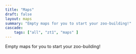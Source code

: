 ```yaml
---
title: "Maps"
draft: false
layout: maps
summary: "Empty maps for you to start your zoo-building!"
cascade:
    tags: ["all", "zt1", "maps" ]
---
```


Empty maps for you to start your zoo-building!